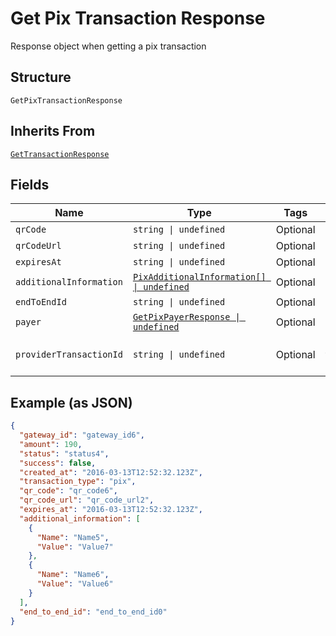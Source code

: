 
# Get Pix Transaction Response

Response object when getting a pix transaction

## Structure

`GetPixTransactionResponse`

## Inherits From

[`GetTransactionResponse`](../../doc/models/get-transaction-response.md)

## Fields

| Name | Type | Tags | Description |
|  --- | --- | --- | --- |
| `qrCode` | `string \| undefined` | Optional | - |
| `qrCodeUrl` | `string \| undefined` | Optional | - |
| `expiresAt` | `string \| undefined` | Optional | - |
| `additionalInformation` | [`PixAdditionalInformation[] \| undefined`](../../doc/models/pix-additional-information.md) | Optional | - |
| `endToEndId` | `string \| undefined` | Optional | - |
| `payer` | [`GetPixPayerResponse \| undefined`](../../doc/models/get-pix-payer-response.md) | Optional | - |
| `providerTransactionId` | `string \| undefined` | Optional | Provider transaction id |

## Example (as JSON)

```json
{
  "gateway_id": "gateway_id6",
  "amount": 190,
  "status": "status4",
  "success": false,
  "created_at": "2016-03-13T12:52:32.123Z",
  "transaction_type": "pix",
  "qr_code": "qr_code6",
  "qr_code_url": "qr_code_url2",
  "expires_at": "2016-03-13T12:52:32.123Z",
  "additional_information": [
    {
      "Name": "Name5",
      "Value": "Value7"
    },
    {
      "Name": "Name6",
      "Value": "Value6"
    }
  ],
  "end_to_end_id": "end_to_end_id0"
}
```


